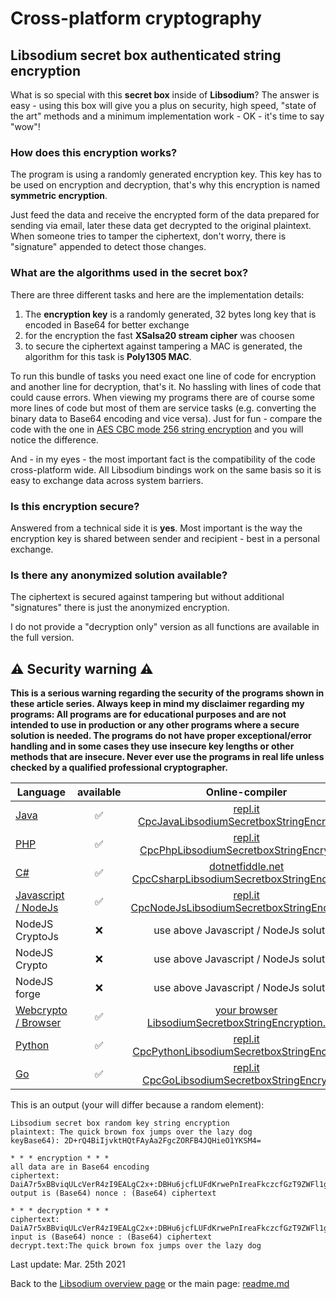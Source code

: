 # Cross-platform cryptography

## Libsodium secret box authenticated string encryption

What is so special with this **secret box** inside of **Libsodium**? The answer is easy - using this box will give you a plus on security, high speed, "state of the art" methods and a minimum implementation work - OK - it's time to say "wow"! 

### How does this encryption works?

The program is using a randomly generated encryption key. This key has to be used on encryption and decryption, that's why this encryption is named **symmetric encryption**.

Just feed the data and receive the encrypted form of the data prepared for sending via email, later these data get decrypted to the original plaintext. When someone tries to tamper the ciphertext, don't worry, there is "signature" appended to detect those changes.

### What are the algorithms used in the secret box?

There are three different tasks and here are the implementation details:

1. The **encryption key** is a randomly generated, 32 bytes long key that is encoded in Base64 for better exchange
2. for the encryption the fast **XSalsa20 stream cipher** was choosen
3. to secure the ciphertext against tampering a MAC is generated, the algorithm for this task is **Poly1305 MAC**.

To run this bundle of tasks you need exact one line of code for encryption and another line for decryption, that's it. No hassling with lines of code that could cause errors. When viewing my programs there are of course some more lines of code but most of them are service tasks (e.g. converting the binary data to Base64 encoding and vice versa). Just for fun - compare the code with the one in [AES CBC mode 256 string encryption](docs/aes_cbc_256_string_encryption.md) and you will notice the difference.

And - in my eyes - the most important fact is the compatibility of the code cross-platform wide. All Libsodium bindings work on the same basis so it is easy to exchange data across system barriers.

### Is this encryption secure?

Answered from a technical side it is **yes**. Most important is the way the encryption key is shared between sender and recipient - best in a personal exchange. 

### Is there any anonymized solution available?

The ciphertext is secured against tampering but without additional "signatures" there is just the anonymized encryption.

I do not provide a "decryption only" version as all functions are available in the full version.

## :warning: Security warning :warning:

**This is a serious warning regarding the security of the programs shown in these article series.  Always keep in mind my disclaimer regarding my programs: All programs are for educational purposes and are not intended to use in production or any other programs where a  secure solution is needed. The programs do not have proper exceptional/error handling and in some cases they use insecure key lengths or other methods that are insecure. Never ever use the programs in real life unless checked by a qualified professional cryptographer.**

| Language | available | Online-compiler
| ------ | :---: | :----: |
| [Java](../LibsodiumSecretboxEncryptionString/LibsodiumSecretboxEncryptionString.java) | :white_check_mark: | [repl.it CpcJavaLibsodiumSecretboxStringEncryption](https://repl.it/@javacrypto/CpcJavaLibsodiumSecretboxEncryptionString#Main.java/)
| [PHP](../LibsodiumSecretboxEncryptionString/LibsodiumSecretboxEncryptionString.php) | :white_check_mark: | [repl.it CpcPhpLibsodiumSecretboxStringEncryption](https://repl.it/@javacrypto/CpcPhpLibsodiumSecretboxEncryptionString#main.php/)
| [C#](../LibsodiumSecretboxEncryptionString/LibsodiumSecretboxEncryptionString.cs) | :white_check_mark: | [dotnetfiddle.net  CpcCsharpLibsodiumSecretboxStringEncryption](https://dotnetfiddle.net/ErYhvs)
| [Javascript / NodeJs](../LibsodiumSecretboxEncryptionString/LibsodiumSecretboxEncryptionStringNodeJs.js) | :white_check_mark: | [repl.it CpcNodeJsLibsodiumSecretboxStringEncryption](https://repl.it/@javacrypto/CpcNodeJsLibsodiumSecretboxEncryptionString#index.js)
| NodeJS CryptoJs | :x: | use above Javascript / NodeJs solution
| NodeJS Crypto | :x: | use above Javascript / NodeJs solution
| NodeJS forge | :x: | use above Javascript / NodeJs solution
| [Webcrypto / Browser](../LibsodiumSecretboxEncryptionString/libsodiumsecretboxencryptionstring.html) | :white_check_mark: | [your browser LibsodiumSecretboxStringEncryption.html](http://javacrypto.bplaced.net/cpcjs/secretbox/libsodiumsecretboxencryptionstring.html/)
| [Python](../LibsodiumSecretboxEncryptionString/LibsodiumSecretboxEncryptionString.py) | :white_check_mark: | [repl.it CpcPythonLibsodiumSecretboxStringEncryption](https://repl.it/@javacrypto/CpcPythonLibsodiumSecretboxEncryptionString#main.py/)
| [Go](../LibsodiumSecretboxEncryptionString/LibsodiumSecretboxEncryptionString.go) | :white_check_mark: | [repl.it CpcGoLibsodiumSecretboxStringEncryption](https://repl.it/@javacrypto/CpcGoLibsodiumSecretboxEncryptionString#main.go/)

This is an output (your will differ because a random element):

```plaintext
Libsodium secret box random key string encryption
plaintext: The quick brown fox jumps over the lazy dog
keyBase64): 2D+rQ4BiIjvktHQtFAyAa2FgcZORFB4JQHieO1YKSM4=

* * * encryption * * *
all data are in Base64 encoding
ciphertext:  DaiA7r5xBBviqULcVerR4zI9EALgC2x+:DBHu6jcfLUFdKrwePnIreaFkczcfGzT9ZWFl1gu2uAWToTjuFVg8+kelmDi3lp7eaTnftCnmkodkbi4=
output is (Base64) nonce : (Base64) ciphertext

* * * decryption * * *
ciphertext:  DaiA7r5xBBviqULcVerR4zI9EALgC2x+:DBHu6jcfLUFdKrwePnIreaFkczcfGzT9ZWFl1gu2uAWToTjuFVg8+kelmDi3lp7eaTnftCnmkodkbi4=
input is (Base64) nonce : (Base64) ciphertext
decrypt.text:The quick brown fox jumps over the lazy dog

```

Last update: Mar. 25th 2021

Back to the [Libsodium overview page](libsodium_overview.md) or the main page: [readme.md](../readme.md)